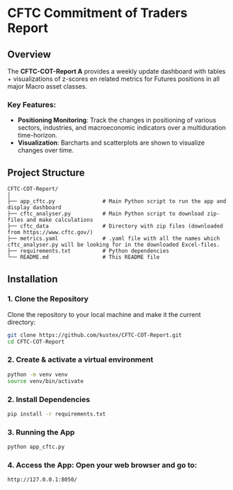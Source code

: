 # CFTC Commitment of Traders Report

## Overview

The **CFTC-COT-Report A** provides a weekly update dashboard with tables + visualizations of z-scores en related metrics for Futures positions in all major Macro asset classes. 

### Key Features:
- **Positioning Monitoring**: Track the changes in positioning of various sectors, industries, and macroeconomic indicators over a multiduration time-horizon. 
- **Visualization**: Barcharts and scatterplots are shown to visualize changes over time. 

## Project Structure

```plaintext
CFTC-COT-Report/
│
├── app_cftc.py               # Main Python script to run the app and display dashboard
├── cftc_analyser.py          # Main Python script to download zip-files and make calculations
├── cftc_data                 # Directory with zip files (downloaded from https://www.cftc.gov/)
├── metrics.yaml              # .yaml file with all the names which cftc_analyser.py will be looking for in the downloaded Excel-files. 
├── requirements.txt          # Python dependencies
└── README.md                 # This README file
```

## Installation

### 1. Clone the Repository

Clone the repository to your local machine and make it the current directory:

```bash
git clone https://github.com/kustex/CFTC-COT-Report.git
cd CFTC-COT-Report
```

### 2. Create & activate a virtual environment 
```bash
python -m venv venv
source venv/bin/activate 
```

### 2. Install Dependencies
```bash
pip install -r requirements.txt
```

### 3. Running the App
```bash
python app_cftc.py
```

### 4. Access the App: Open your web browser and go to:
```arduino
http://127.0.0.1:8050/
```
